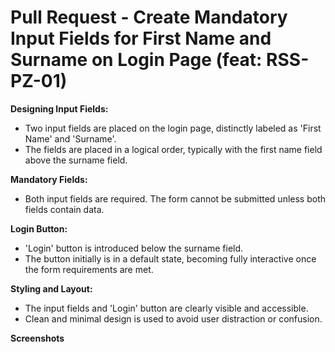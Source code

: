 # Pull Request - Create Mandatory Input Fields for First Name and Surname on Login Page (feat: RSS-PZ-01)

**Designing Input Fields:**

-   Two input fields are placed on the login page, distinctly labeled as 'First Name' and 'Surname'.
-   The fields are placed in a logical order, typically with the first name field above the surname field.

**Mandatory Fields:**

-   Both input fields are required. The form cannot be submitted unless both fields contain data.

**Login Button:**

-   'Login' button is introduced below the surname field.
-   The button initially is in a default state, becoming fully interactive once the form requirements are met.

**Styling and Layout:**

-   The input fields and 'Login' button are clearly visible and accessible.
-   Clean and minimal design is used to avoid user distraction or confusion.

**Screenshots**
